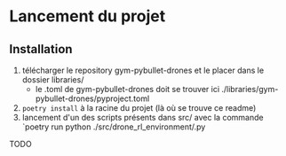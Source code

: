 # Lancement du projet

## Installation

1. télécharger le repository gym-pybullet-drones et le placer dans le dossier libraries/
    - le .toml de gym-pybullet-drones doit se trouver ici ./libraries/gym-pybullet-drones/pyproject.toml
2. `poetry install` à la racine du projet (là où se trouve ce readme)
3. lancement d'un des scripts présents dans src/ avec la commande `poetry run python ./src/drone_rl_environment/<nom-du-script>.py

TODO
